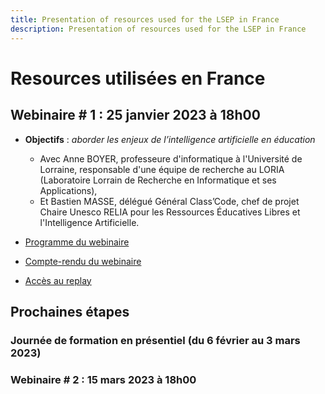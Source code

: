 ```yaml
---
title: Presentation of resources used for the LSEP in France
description: Presentation of resources used for the LSEP in France
---
```

# Resources utilisées en France

## Webinaire # 1 : 25 janvier 2023 à 18h00

- **Objectifs** : *aborder les enjeux de l’intelligence artificielle en éducation*
    - Avec Anne BOYER, professeure d'informatique à l'Université de Lorraine, responsable d'une équipe de recherche au LORIA (Laboratoire Lorrain de Recherche en Informatique et ses Applications),
    - Et Bastien MASSE,	délégué Général Class’Code, chef de projet Chaire Unesco RELIA pour les Ressources Éducatives Libres et l'Intelligence Artificielle.

- [Programme du webinaire](./Documents/AI4T-LSEP-Webinaire1-France-programme.pdf)
- [Compte-rendu du webinaire](./Documents/AI4T-LSEP-Webinaire1-Compte-rendu.pdf)
- [Accès au replay](https://bbb-adm-scalelite.visio.education.fr/playback/presentation/2.3/c328ed8e2cc666f6e4a843929deb5f67faac5846-1674662408758)

## Prochaines étapes

### Journée de formation en présentiel (du 6 février au 3 mars 2023)

### Webinaire # 2 : 15 mars 2023 à 18h00
